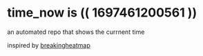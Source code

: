 # time_now is (( 1697461200561 ))

an automated repo that shows the currnent time

inspired by [breakingheatmap](https://github.com/breakingheatmap/breakingheatmap)